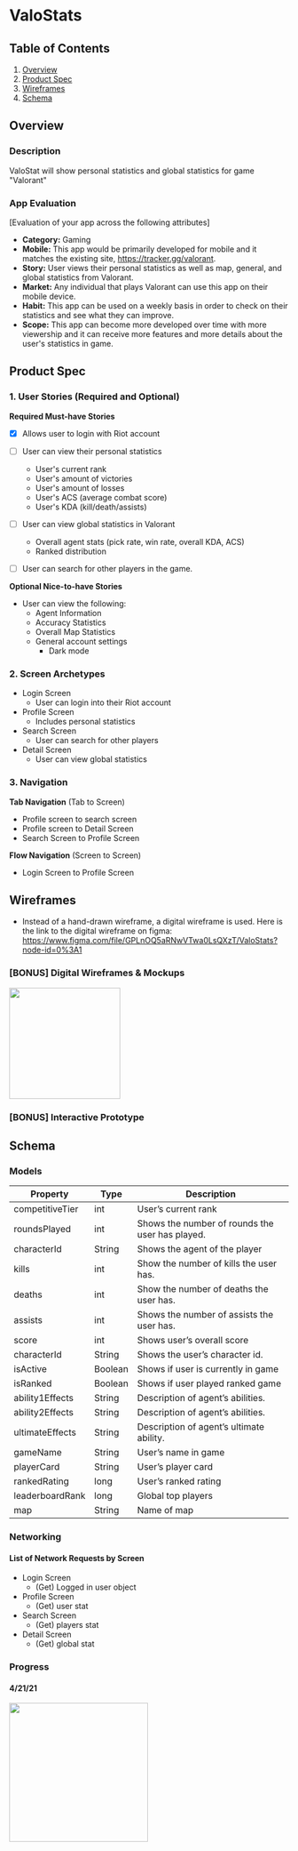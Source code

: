 # ValoStats

## Table of Contents
1. [Overview](#Overview)
1. [Product Spec](#Product-Spec)
1. [Wireframes](#Wireframes)
2. [Schema](#Schema)

## Overview
### Description
ValoStat will show personal statistics and global statistics for game "Valorant"
### App Evaluation
[Evaluation of your app across the following attributes]
- **Category:** Gaming
- **Mobile:** This app would be primarily developed for mobile and it matches the existing site, https://tracker.gg/valorant. 
- **Story:** User views their personal statistics as well as map, general, and global statistics from Valorant.
- **Market:** Any individual that plays Valorant can use this app on their mobile device.
- **Habit:** This app can be used on a weekly basis in order to check on their statistics and see what they can improve. 
- **Scope:** This app can become more developed over time with more viewership and it can receive more features and more details about the user's statistics in game.

## Product Spec

### 1. User Stories (Required and Optional)

**Required Must-have Stories**

- [X] Allows user to login with Riot account
- [ ] User can view their personal statistics
     * User's current rank
     * User's amount of victories
     * User's amount of losses
     * User's ACS (average combat score)
     * User's KDA (kill/death/assists)
- [ ] User can view global statistics in Valorant
     * Overall agent stats (pick rate, win rate, overall KDA, ACS)
     * Ranked distribution
- [ ] User can search for other players in the game.
    

**Optional Nice-to-have Stories**

* User can view the following:
    * Agent Information
    * Accuracy Statistics 
    * Overall Map Statistics 
    * General account settings
        * Dark mode


### 2. Screen Archetypes

* Login Screen
   * User can login into their Riot account
* Profile Screen
   * Includes personal statistics
* Search Screen
   * User can search for other players 
* Detail Screen
    * User can view global statistics

### 3. Navigation

**Tab Navigation** (Tab to Screen)

* Profile screen to search screen
* Profile screen to Detail Screen
* Search Screen to Profile Screen


**Flow Navigation** (Screen to Screen)

* Login Screen to Profile Screen

## Wireframes
* Instead of a hand-drawn wireframe, a digital wireframe is used. Here is the link to the digital wireframe on figma: https://www.figma.com/file/GPLnOQ5aRNwVTwa0LsQXzT/ValoStats?node-id=0%3A1


### [BONUS] Digital Wireframes & Mockups
<img src="http://g.recordit.co/6V9dKqGL8P.gif" height=200>

### [BONUS] Interactive Prototype

## Schema 
### Models
| Property | Type | Description
| --- | --- | --- |
|competitiveTier | int | User’s current rank
|roundsPlayed |int | Shows the number of rounds the user has played.
|characterId |String | Shows the agent of the player
|kills|int|Show the number of kills the user has.
|deaths|int|Show the number of deaths the user has.
|assists|int|Shows the number of assists the user has.
|score|int|Shows user’s overall score
|characterId|String|Shows the user’s character id.
|isActive|Boolean |Shows if user is currently in game
|isRanked|Boolean|Shows if user played ranked game
|ability1Effects|String|Description of agent’s abilities.
|ability2Effects|String|Description of agent’s abilities.
|ultimateEffects|String|Description of agent’s ultimate ability.
|gameName|String|User’s name in game
|playerCard|String|User’s player card
|rankedRating|long|User’s ranked rating
|leaderboardRank|long|Global top players
|map|String|Name of map 

### Networking
#### List of Network Requests by Screen

* Login Screen
  * (Get) Logged in user object
* Profile Screen
  * (Get) user stat 
* Search Screen
  * (Get) players stat
* Detail Screen
  * (Get) global stat

### Progress
#### 4/21/21 

<img src= "http://g.recordit.co/tMEmRIy097.gif" width=250><br>

